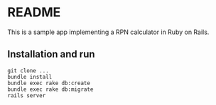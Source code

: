 # README

This is a sample app implementing a RPN calculator in Ruby on Rails.

## Installation and run

```
git clone ...
bundle install
bundle exec rake db:create
bundle exec rake db:migrate
rails server
```